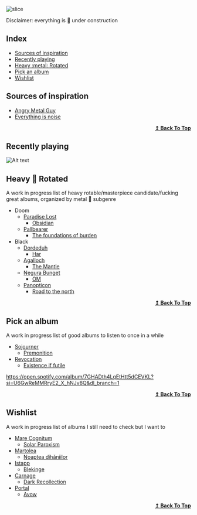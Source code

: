 ![slice](https://capsule-render.vercel.app/api?type=slice&color=ff8c1a&fontColor=333333&height=200&fontSize=50&text=music+🎸+suggestions&fontAlign=70&rotate=13&fontAlignY=25&desc=My+awesome+list+of+music+suggestions&descAlign=70.&descAlignY=44)


Disclaimer:  everything is :construction: under construction

## Index
<ul>
<li><a href="#sources-of-inspiration">Sources of inspiration</a></li>
<li><a href="#recently-playing">Recently playing</a></li>
<li><a href="#heavy-metal-rotated">Heavy :metal: Rotated</a></li>
<li><a href="#pick-an-album">Pick an album</a></li>
<li><a href="#wishlist">Wishlist</a></li>
</ul>



## Sources of inspiration
- [Angry Metal Guy](https://www.angrymetalguy.com/)
- [Everything is noise](https://everythingisnoise.net/)

<div align="right">
  <b><a href="#index">↥ Back To Top</a></b>
</div>

## Recently playing

![Alt text](https://spotify-recently-played-readme.vercel.app/api?user=1169537090)

## Heavy :metal: Rotated

A work in progress list of heavy rotable/masterpiece candidate/fucking great albums, organized by metal :metal: subgenre 

- Doom
  - [Paradise Lost](https://open.spotify.com/artist/0gIo6kGl4KsCeIbqtZVHYp?si=RjUWjTsBRsu6cVk9AlRgbw&dl_branch=1) 
    - [Obsidian](https://open.spotify.com/album/1ameBtOmrJFgiNXx8W7OLx?si=hQOOVQNXSESeb2xhLNJj9w&dl_branch=1)
  - [Pallbearer](https://open.spotify.com/artist/2yeEmsTQMNHBlS5dhWtuD1?si=jcVXW4dtQyiHEMiojVUQEA&dl_branch=1)
    - [The foundations of burden](https://open.spotify.com/album/5hcHyM3KYY97gUZzfRlNZb?si=rRMZfpDpT82CF6FCLzOjXw&dl_branch=1) 
- Black
  - [Dordeduh](https://open.spotify.com/artist/052X0cOZM6KscHPcJwsPh0?si=c2c2f401b0864bc2)
    - [Har](https://open.spotify.com/album/0fT2m5HyZbZAZ384kElBbp?si=c1ec9ea089b94e79) 
  - [Agalloch](https://open.spotify.com/artist/3Meu28o8P5z9Zjm6NTGihT?si=1bce99d72a8d4979)
    - [The Mantle](https://open.spotify.com/album/2lx6oEjQ9CxIYDZP6EkcaL?si=mci2OxJgQ5GPAK27jOl8Vg&dl_branch=1) 
  - [Negura Bunget](https://open.spotify.com/artist/6wLgoPmccgFkKpjPYvJqtM?si=vkwosNXLRZ2zbYwl2JPBXg&dl_branch=1)
    - [OM](https://open.spotify.com/album/06bqLEGmA8E74HdcKxWlbh?si=tcM3qTtgSnC7ze49yqJnCg&dl_branch=1) 
  - [Panopticon](https://open.spotify.com/artist/2Mz5qpR3WxbcBwZBsmraWE?si=e2ed6bfb9d1348df)
    - [Road to the north](https://open.spotify.com/album/3Wj3kaoFezsJQrPAkgi4a6?si=aMjMFKLHQs2Fn6r2k7Bfiw&dl_branch=1) 

<div align="right">
  <b><a href="#index">↥ Back To Top</a></b>
</div>

## Pick an album

A work in progress list of good albums to listen to once in a while

- [Sojourner](https://open.spotify.com/artist/0XFkf3NSP76nB7zhzPdM9X?si=fVZfzuWPQpib3KEwpPbr8A&dl_branch=1) 
  - [Premonition](https://open.spotify.com/album/1gQVGrM3icLDTMJm5x9f8V?si=KmGj8AnoSLCtzqxhCm6pew&dl_branch=1)
- [Revocation](https://open.spotify.com/artist/4I9kzJ3Ew3qPoN66UPJUl3?si=2576de73fd144cc1)
  - [Existence if futile](https://open.spotify.com/album/4u8vK40p0HuNgdtCZzfSDk?si=c475aeb5fa3f4c7f)

https://open.spotify.com/album/7GHADth4LqEtHtt5dCEVKL?si=U6GwReMMRryE2_X_hNJv8Q&dl_branch=1

<div align="right">
  <b><a href="#index">↥ Back To Top</a></b>
</div>

## Wishlist

A work in progress list of albums I still need to check but I want to

- [Mare Cognitum](https://open.spotify.com/artist/6hk43KSfwt4aYNH5N4qKcO?si=qihcbxzcSNuSSnbPdmHpHQ&dl_branch=1) 
  - [Solar Paroxism](https://open.spotify.com/album/5w0u922qWYRWXN6WPoqy9Y?si=s_JAH9N4TgGbRUMdvs8y4g&dl_branch=1)
- [Martolea](https://open.spotify.com/artist/1Vzz2uyBtws42M4p4Sl4Db?si=9_xO8SQeRdSytGFbwdn-5A&dl_branch=1)
  - [Noaptea dihăniilor](https://open.spotify.com/album/2Vc51wtFcYV1AjIHeedJfQ?si=xkhOkBJSRaGxblByAsnr0g&dl_branch=1)   
- [Istapp](https://open.spotify.com/artist/6jiRPDlSiIzrd8dzFs2yzM?si=S_wEmsNJQJ-1iySZpQhsMw&dl_branch=1)
  - [Blekinge](https://open.spotify.com/album/02oYVOLrnGRch0kBm0FsFs?si=3UDDfy9STX--EnXs1EV9aw&dl_branch=1)
- [Carnage](https://open.spotify.com/artist/4aFjkvXJvZCBDIbHESP4qi?si=d331b0ef13ce46f9)
  - [Dark Recollection](https://open.spotify.com/album/22LcFgiBKdvOv8rotXBJkg?si=UXkZXPkST6SJEWjdWWx_Yw&dl_branch=1)
- [Portal](https://open.spotify.com/artist/1WiZz4d759EPtACSUBEfmt?si=D-g-Ca3aQzizGViUNHYvPQ&dl_branch=1)
  - [Avow](https://open.spotify.com/album/1V7usKn0ebZ9D4XtHw1JFy?si=6bcba014e9164bf5) 


<div align="right">
  <b><a href="#index">↥ Back To Top</a></b>
</div>
